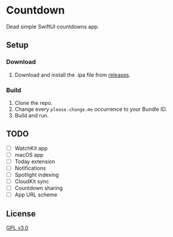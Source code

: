# Countdown
Dead simple SwiftUI countdowns app.

## Setup
### Download
1. Download and install the .ipa file from [releases](https://github.com/rrroyal/Countdown/releases).

### Build
1. Clone the repo.
2. Change every `please.change.me` occurrence to your Bundle ID.
3. Build and run.

## TODO
- [ ] WatchKit app
- [ ] macOS app
- [ ] Today extension
- [ ] Notifications
- [ ] Spotlight indexing
- [ ] CloudKit sync
- [ ] Countdown sharing
- [ ] App URL scheme

## License
[GPL v3.0](LICENSE)
